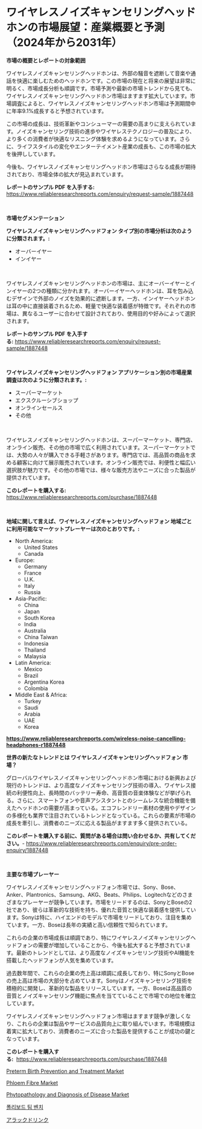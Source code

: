 <p><h1>ワイヤレスノイズキャンセリングヘッドホンの市場展望：産業概要と予測（2024年から2031年）</h1></p><p><strong>市場の概要とレポートの対象範囲</strong></p>
<p><p>ワイヤレスノイズキャンセリングヘッドホンは、外部の騒音を遮断して音楽や通話を快適に楽しむためのヘッドホンです。この市場の現在と将来の展望は非常に明るく、市場成長分析も順調です。市場予測や最新の市場トレンドから見ても、ワイヤレスノイズキャンセリングヘッドホン市場はますます拡大しています。市場調査によると、ワイヤレスノイズキャンセリングヘッドホン市場は予測期間中に年率9.1%成長すると予想されています。</p><p>この市場の成長は、技術革新やコンシューマーの需要の高まりに支えられています。ノイズキャンセリング技術の進歩やワイヤレステクノロジーの普及により、より多くの消費者が快適なリスニング体験を求めるようになっています。さらに、ライフスタイルの変化やエンターテイメント産業の成長も、この市場の拡大を後押ししています。</p><p>今後も、ワイヤレスノイズキャンセリングヘッドホン市場はさらなる成長が期待されており、市場全体の拡大が見込まれています。</p></p>
<p><strong>レポートのサンプル PDF を入手する:</strong> <a href="https://www.reliableresearchreports.com/enquiry/request-sample/1887448">https://www.reliableresearchreports.com/enquiry/request-sample/1887448</a></p>
<p>&nbsp;</p>
<p><strong>市場セグメンテーション</strong></p>
<p><strong>ワイヤレスノイズキャンセリングヘッドフォン タイプ別の市場分析は次のように分類されます。:</strong></p>
<p><ul><li>オーバーイヤー</li><li>インイヤー</li></ul></p>
<p>&nbsp;</p>
<p><p>ワイヤレスノイズキャンセリングヘッドホンの市場は、主にオーバーイヤーとインイヤーの2つの種類に分かれます。オーバーイヤーヘッドホンは、耳を包み込むデザインで外部のノイズを効果的に遮断します。一方、インイヤーヘッドホンは耳の中に直接装着されるため、軽量で快適な装着感が特徴です。それぞれの市場は、異なるユーザーに合わせて設計されており、使用目的や好みによって選択されます。</p></p>
<p><strong>レポートのサンプル PDF を入手する:</strong>&nbsp;<a href="https://www.reliableresearchreports.com/enquiry/request-sample/1887448">https://www.reliableresearchreports.com/enquiry/request-sample/1887448</a></p>
<p>&nbsp;</p>
<p><strong> ワイヤレスノイズキャンセリングヘッドフォン アプリケーション別の市場産業調査は次のように分類されます。:</strong></p>
<p><ul><li>スーパーマーケット</li><li>エクスクルーシブショップ</li><li>オンラインセールス</li><li>その他</li></ul></p>
<p>&nbsp;</p>
<p><p>ワイヤレスノイズキャンセリングヘッドホンは、スーパーマーケット、専門店、オンライン販売、その他の市場で広く利用されています。スーパーマーケットでは、大勢の人々が購入できる手軽さがあります。専門店では、高品質の商品を求める顧客に向けて展示販売されています。オンライン販売では、利便性と幅広い選択肢が魅力です。その他の市場では、様々な販売方法やニーズに合った製品が提供されています。</p></p>
<p><strong>このレポートを購入する:</strong>&nbsp; <a href="https://www.reliableresearchreports.com/purchase/1887448">https://www.reliableresearchreports.com/purchase/1887448</a></p>
<p>&nbsp;</p>
<p><strong>地域に関して言えば、ワイヤレスノイズキャンセリングヘッドフォン 地域ごとに利用可能なマーケットプレーヤーは次のとおりです。:</strong></p>
<p><ul>
    <li>
        North America:
        <ul>
            <li>United States</li>
            <li>Canada</li>
        </ul>
    </li>
    <li>
        Europe:
        <ul>
            <li>Germany</li>
            <li>France</li>
            <li>U.K.</li>
            <li>Italy</li>
            <li>Russia</li>
        </ul>
    </li>
    <li>
        Asia-Pacific:
        <ul>
            <li>China</li>
            <li>Japan</li>
            <li>South Korea</li>
            <li>India</li>
            <li>Australia</li>
            <li>China Taiwan</li>
            <li>Indonesia</li>
            <li>Thailand</li>
            <li>Malaysia</li>
        </ul>
    </li>
    <li>
        Latin America:
        <ul>
            <li>Mexico</li>
            <li>Brazil</li>
            <li>Argentina Korea</li>
            <li>Colombia</li>
        </ul>
    </li>
    <li>
        Middle East & Africa:
        <ul>
            <li>Turkey</li>
            <li>Saudi</li>
            <li>Arabia</li>
            <li>UAE</li>
            <li>Korea</li>
        </ul>
    </li>
    </ul></p>
<p><strong><a href="https://www.reliableresearchreports.com/wireless-noise-cancelling-headphones-r1887448">https://www.reliableresearchreports.com/wireless-noise-cancelling-headphones-r1887448</a></strong>&nbsp;</p>
<p><strong>世界の新たなトレンドとは ワイヤレスノイズキャンセリングヘッドフォン 市場？</strong></p>
<p><p>グローバルワイヤレスノイズキャンセリングヘッドホン市場における新興および現行のトレンドは、より高度なノイズキャンセリング技術の導入、ワイヤレス接続の利便性向上、長時間のバッテリー寿命、高音質の音楽体験などが挙げられる。さらに、スマートフォンや音声アシスタントとのシームレスな統合機能を備えたヘッドホンの需要が高まっている。エコフレンドリー素材の使用やデザインの多様化も業界で注目されているトレンドとなっている。これらの要素が市場の成長を牽引し、消費者のニーズに応える製品がますます多く提供されている。</p></p>
<p><strong>このレポートを購入する前に、質問がある場合は問い合わせるか、共有してください。</strong>- <a href="https://www.reliableresearchreports.com/enquiry/pre-order-enquiry/1887448">https://www.reliableresearchreports.com/enquiry/pre-order-enquiry/1887448</a></p>
<p>&nbsp;</p>
<p><strong>主要な市場プレーヤー</strong></p>
<p><p>ワイヤレスノイズキャンセリングヘッドフォン市場では、Sony、Bose、Anker、Plantronics、Samsung、AKG、Beats、Philips、Logitechなどのさまざまなプレーヤーが競争しています。市場をリードするのは、SonyとBoseの2社であり、彼らは革新的な技術を持ち、優れた音質と快適な装着感を提供しています。Sonyは特に、ハイエンドのモデルで市場をリードしており、注目を集めています。一方、Boseは長年の実績と高い信頼性で知られています。</p><p>これらの企業の市場成長は順調であり、特にワイヤレスノイズキャンセリングヘッドフォンの需要が増加していることから、今後も拡大すると予想されています。最新のトレンドとしては、より高度なノイズキャンセリング技術やAI機能を搭載したヘッドフォンが人気を集めています。</p><p>過去数年間で、これらの企業の売上高は順調に成長しており、特にSonyとBoseの売上高は市場の大部分を占めています。Sonyはノイズキャンセリング技術を積極的に開発し、革新的な製品をリリースしています。一方、Boseは高品質の音質とノイズキャンセリング機能に焦点を当てていることで市場での地位を確立しています。</p><p>ワイヤレスノイズキャンセリングヘッドフォン市場はますます競争が激しくなり、これらの企業は製品やサービスの品質向上に取り組んでいます。市場規模は着実に拡大しており、消費者のニーズに合った製品を提供することが成功の鍵となっています。</p></p>
<p><strong>このレポートを購入する:</strong>&nbsp;&nbsp;<a href="https://www.reliableresearchreports.com/purchase/1887448">https://www.reliableresearchreports.com/purchase/1887448</a></p>
<p><p><a href="https://github.com/luckyshygirl/Market-Research-Report-List-4/blob/main/preterm-birth-prevention-and-treatment-market.md">Preterm Birth Prevention and Treatment Market</a></p><p><a href="https://www.linkedin.com/pulse/decoding-phloem-fibre-market-deep-dive-latest-trends-segmentation-ngwpf">Phloem Fibre Market</a></p><p><a href="https://github.com/markusgodoy/Market-Research-Report-List-3/blob/main/phytopathology-and-diagnosis-of-disease-market.md">Phytopathology and Diagnosis of Disease Market</a></p><p><a href="https://github.com/rcabello548/Market-Research-Report-List-1/blob/main/403495253756.md">폴리보드 팀 벤치</a></p><p><a href="https://github.com/roulaayoub-saad/Market-Research-Report-List-1/blob/main/211716155813.md">アラックドリンク</a></p></p>